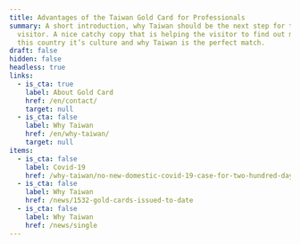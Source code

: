 ```yaml
---
title: Advantages of the Taiwan Gold Card for Professionals
summary: A short introduction, why Taiwan should be the next step for the
  visitor. A nice catchy copy that is helping the visitor to find out more about
  this country it’s culture and why Taiwan is the perfect match.
draft: false
hidden: false
headless: true
links:
  - is_cta: true
    label: About Gold Card
    href: /en/contact/
    target: null
  - is_cta: false
    label: Why Taiwan
    href: /en/why-taiwan/
    target: null
items:
  - is_cta: false
    label: Covid-19
    href: /why-taiwan/no-new-domestic-covid-19-case-for-two-hundred-days-how-do-taiwan-do-it
  - is_cta: false
    label: Why Taiwan
    href: /news/1532-gold-cards-issued-to-date
  - is_cta: false
    label: Why Taiwan
    href: /news/single
---
```

<!-- This text will never be seen -->